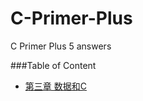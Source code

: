 # C-Primer-Plus
C Primer Plus 5 answers

###Table of Content

 - [第三章 数据和C](https://github.com/PytLab/C-Primer-Plus/tree/master/ch03)